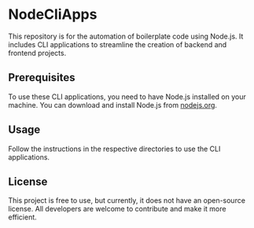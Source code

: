 # NodeCliApps
This repository is for the automation of boilerplate code using Node.js. It includes CLI applications to streamline the creation of backend and frontend projects.

## Prerequisites

To use these CLI applications, you need to have Node.js installed on your machine. You can download and install Node.js from [nodejs.org](https://nodejs.org/).

## Usage

Follow the instructions in the respective directories to use the CLI applications.

## License

This project is free to use, but currently, it does not have an open-source license. All developers are welcome to contribute and make it more efficient.